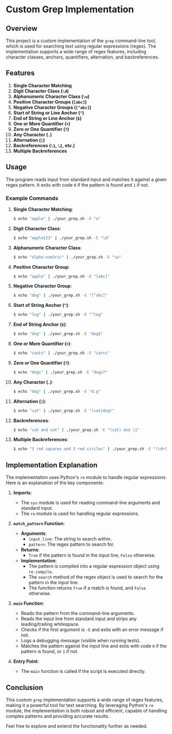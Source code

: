 
# Custom Grep Implementation

## Overview

This project is a custom implementation of the `grep` command-line tool, which is used for searching text using regular expressions (regex). The implementation supports a wide range of regex features, including character classes, anchors, quantifiers, alternation, and backreferences.

## Features

1. **Single Character Matching**
2. **Digit Character Class (`\d`)**
3. **Alphanumeric Character Class (`\w`)**
4. **Positive Character Groups (`[abc]`)**
5. **Negative Character Groups (`[^abc]`)**
6. **Start of String or Line Anchor (`^`)**
7. **End of String or Line Anchor (`$`)**
8. **One or More Quantifier (`+`)**
9. **Zero or One Quantifier (`?`)**
10. **Any Character (`.`)**
11. **Alternation (`|`)**
12. **Backreferences (`\1`, `\2`, etc.)**
13. **Multiple Backreferences**

## Usage

The program reads input from standard input and matches it against a given regex pattern. It exits with code `0` if the pattern is found and `1` if not.

### Example Commands

1. **Single Character Matching**:
   ```sh
   $ echo "apple" | ./your_grep.sh -E "a"
   ```

2. **Digit Character Class**:
   ```sh
   $ echo "apple123" | ./your_grep.sh -E "\d"
   ```

3. **Alphanumeric Character Class**:
   ```sh
   $ echo "alpha-num3ric" | ./your_grep.sh -E "\w"
   ```

4. **Positive Character Group**:
   ```sh
   $ echo "apple" | ./your_grep.sh -E "[abc]"
   ```

5. **Negative Character Group**:
   ```sh
   $ echo "dog" | ./your_grep.sh -E "[^abc]"
   ```

6. **Start of String Anchor (`^`)**:
   ```sh
   $ echo "log" | ./your_grep.sh -E "^log"
   ```

7. **End of String Anchor (`$`)**:
   ```sh
   $ echo "dog" | ./your_grep.sh -E "dog$"
   ```

8. **One or More Quantifier (`+`)**:
   ```sh
   $ echo "caats" | ./your_grep.sh -E "ca+ts"
   ```

9. **Zero or One Quantifier (`?`)**:
   ```sh
   $ echo "dogs" | ./your_grep.sh -E "dogs?"
   ```

10. **Any Character (`.`)**:
    ```sh
    $ echo "dog" | ./your_grep.sh -E "d.g"
    ```

11. **Alternation (`|`)**:
    ```sh
    $ echo "cat" | ./your_grep.sh -E "(cat|dog)"
    ```

12. **Backreferences**:
    ```sh
    $ echo "cat and cat" | ./your_grep.sh -E "(cat) and \1"
    ```

13. **Multiple Backreferences**:
    ```sh
    $ echo "3 red squares and 3 red circles" | ./your_grep.sh -E "(\d+) (\w+) squares and \1 \2 circles"
    ```

## Implementation Explanation

The implementation uses Python's `re` module to handle regular expressions. Here is an explanation of the key components:

1. **Imports**:
   - The `sys` module is used for reading command-line arguments and standard input.
   - The `re` module is used for handling regular expressions.

2. **`match_pattern` Function**:
   - **Arguments**:
     - `input_line`: The string to search within.
     - `pattern`: The regex pattern to search for.
   - **Returns**:
     - `True` if the pattern is found in the input line, `False` otherwise.
   - **Implementation**:
     - The pattern is compiled into a regular expression object using `re.compile`.
     - The `search` method of the regex object is used to search for the pattern in the input line.
     - The function returns `True` if a match is found, and `False` otherwise.

3. **`main` Function**:
   - Reads the pattern from the command-line arguments.
   - Reads the input line from standard input and strips any leading/trailing whitespace.
   - Checks if the first argument is `-E` and exits with an error message if not.
   - Logs a debugging message (visible when running tests).
   - Matches the pattern against the input line and exits with code `0` if the pattern is found, or `1` if not.

4. **Entry Point**:
   - The `main` function is called if the script is executed directly.

## Conclusion

This custom `grep` implementation supports a wide range of regex features, making it a powerful tool for text searching. By leveraging Python's `re` module, the implementation is both robust and efficient, capable of handling complex patterns and providing accurate results.

Feel free to explore and extend the functionality further as needed.



